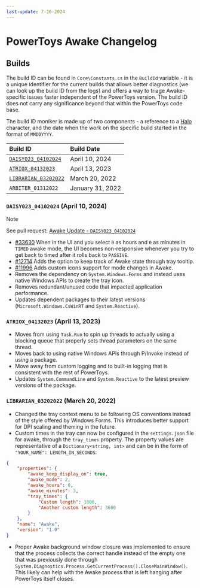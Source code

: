 ```yaml
---
last-update: 7-16-2024
---
```


# PowerToys Awake Changelog

## Builds

The build ID can be found in `Core\Constants.cs` in the `BuildId` variable - it is a unique identifier for the current builds that allows better diagnostics (we can look up the build ID from the logs) and offers a way to triage Awake-specific issues faster independent of the PowerToys version. The build ID does not carry any significance beyond that within the PowerToys code base.

The build ID moniker is made up of two components - a reference to a [Halo](https://en.wikipedia.org/wiki/Halo_(franchise)) character, and the date when the work on the specific build started in the format of `MMDDYYYY`.

| Build ID                                                  | Build Date       |
|:----------------------------------------------------------|:-----------------|
| [`DAISY023_04102024`](#DAISY023_04102024-april-10-2024)   | April 10, 2024   |
| [`ATRIOX_04132023`](#ATRIOX_04132023-april-13-2023)       | April 13, 2023   |
| [`LIBRARIAN_03202022`](#librarian_03202022-march-20-2022) | March 20, 2022   |
| `ARBITER_01312022`                                        | January 31, 2022 |

### `DAISY023_04102024` (April 10, 2024)

>[!NOTE]
>See pull request: [Awake Update - `DAISY023_04102024`](https://github.com/microsoft/PowerToys/pull/32378)

- [#33630](https://github.com/microsoft/PowerToys/issues/33630) When in the UI and you select `0` as hours and `0` as minutes in `TIMED` awake mode, the UI becomes non-responsive whenever you try to get back to timed after it rolls back to `PASSIVE`.
- [#12714](https://github.com/microsoft/PowerToys/issues/12714) Adds the option to keep track of Awake state through tray tooltip.
- [#11996](https://github.com/microsoft/PowerToys/issues/11996) Adds custom icons support for mode changes in Awake.
- Removes the dependency on `System.Windows.Forms` and instead uses native Windows APIs to create the tray icon.
- Removes redundant/unused code that impacted application performance.
- Updates dependent packages to their latest versions (`Microsoft.Windows.CsWinRT` and `System.Reactive`).

### `ATRIOX_04132023` (April 13, 2023)

- Moves from using `Task.Run` to spin up threads to actually using a blocking queue that properly sets thread parameters on the same thread.
- Moves back to using native Windows APIs through P/Invoke instead of using a package.
- Move away from custom logging and to built-in logging that is consistent with the rest of PowerToys.
- Updates `System.CommandLine` and `System.Reactive` to the latest preview versions of the package.

### `LIBRARIAN_03202022` (March 20, 2022)

- Changed the tray context menu to be following OS conventions instead of the style offered by Windows Forms. This introduces better support for DPI scaling and theming in the future.
- Custom times in the tray can now be configured in the `settings.json` file for awake, through the `tray_times` property. The property values are representative of a `Dictionary<string, int>` and can be in the form of `"YOUR_NAME": LENGTH_IN_SECONDS`:

```json
{
    "properties": {
        "awake_keep_display_on": true,
        "awake_mode": 2,
        "awake_hours": 0,
        "awake_minutes": 3,
        "tray_times": {
            "Custom length": 1800,
            "Another custom length": 3600
        }
    },
    "name": "Awake",
    "version": "1.0"
}
```

- Proper Awake background window closure was implemented to ensure that the process collects the correct handle instead of the empty one that was previously done through `System.Diagnostics.Process.GetCurrentProcess().CloseMainWindow()`. This likely can help with the Awake process that is left hanging after PowerToys itself closes.
